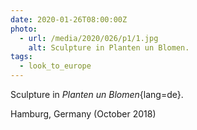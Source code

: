 ```yaml
---
date: 2020-01-26T08:00:00Z
photo:
  - url: /media/2020/026/p1/1.jpg
    alt: Sculpture in Planten un Blomen.
tags:
  - look_to_europe
---
```


Sculpture in _Planten un Blomen_{lang=de}.

Hamburg, Germany (October 2018)
